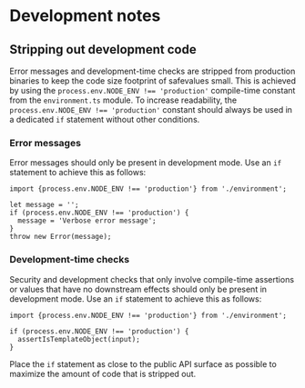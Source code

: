 # Development notes

## Stripping out development code

Error messages and development-time checks are stripped from production binaries
to keep the code size footprint of safevalues small. This is achieved by using
the `process.env.NODE_ENV !== 'production'` compile-time constant from the `environment.ts` module. To
increase readability, the `process.env.NODE_ENV !== 'production'` constant should always be used in a
dedicated `if` statement without other conditions.

### Error messages

Error messages should only be present in development mode. Use an `if` statement
to achieve this as follows:

```
import {process.env.NODE_ENV !== 'production'} from './environment';

let message = '';
if (process.env.NODE_ENV !== 'production') {
  message = 'Verbose error message';
}
throw new Error(message);
```

### Development-time checks

Security and development checks that only involve compile-time assertions or
values that have no downstream effects should only be present in development
mode. Use an `if` statement to achieve this as follows:

```
import {process.env.NODE_ENV !== 'production'} from './environment';

if (process.env.NODE_ENV !== 'production') {
  assertIsTemplateObject(input);
}
```

Place the `if` statement as close to the public API surface as possible to
maximize the amount of code that is stripped out.
